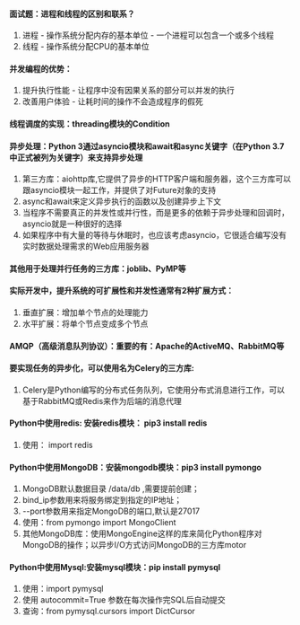 #### 面试题：进程和线程的区别和联系？
1. 进程 - 操作系统分配内存的基本单位 - 一个进程可以包含一个或多个线程
2. 线程 - 操作系统分配CPU的基本单位

#### 并发编程的优势：
1. 提升执行性能 - 让程序中没有因果关系的部分可以并发的执行
2. 改善用户体验 - 让耗时间的操作不会造成程序的假死

#### 线程调度的实现：threading模块的Condition

#### 异步处理：Python 3通过asyncio模块和await和async关键字（在Python 3.7中正式被列为关键字）来支持异步处理
1. 第三方库：aiohttp库,它提供了异步的HTTP客户端和服务器，这个三方库可以跟asyncio模块一起工作，并提供了对Future对象的支持
2. async和await来定义异步执行的函数以及创建异步上下文
3. 当程序不需要真正的并发性或并行性，而是更多的依赖于异步处理和回调时，asyncio就是一种很好的选择
4. 如果程序中有大量的等待与休眠时，也应该考虑asyncio，它很适合编写没有实时数据处理需求的Web应用服务器

#### 其他用于处理并行任务的三方库：joblib、PyMP等
#### 实际开发中，提升系统的可扩展性和并发性通常有2种扩展方式：
1. 垂直扩展：增加单个节点的处理能力
2. 水平扩展：将单个节点变成多个节点

#### AMQP（高级消息队列协议）：重要的有：Apache的ActiveMQ、RabbitMQ等

#### 要实现任务的异步化，可以使用名为Celery的三方库:
1. Celery是Python编写的分布式任务队列，它使用分布式消息进行工作，可以基于RabbitMQ或Redis来作为后端的消息代理

#### Python中使用redis: 安装redis模块： pip3 install redis
1. 使用： import redis

#### Python中使用MongoDB：安装mongodb模块：pip3 install pymongo
1. MongoDB默认数据目录 /data/db ,需要提前创建；
2. bind_ip参数用来将服务绑定到指定的IP地址；
3. --port参数用来指定MongoDB的端口,默认是27017
4. 使用：from pymongo import MongoClient
5. 其他MongoDB库：使用MongoEngine这样的库来简化Python程序对MongoDB的操作；以异步I/O方式访问MongoDB的三方库motor

#### Python中使用Mysql:安装mysql模块：pip install pymysql
1. 使用：import pymysql
2. 使用 autocommit=True 参数在每次操作完SQL后自动提交
3. 查询：from pymysql.cursors import DictCursor
